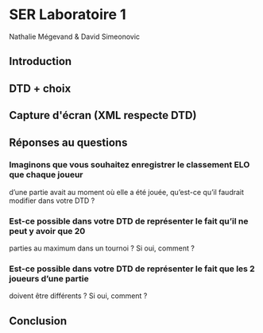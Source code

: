 

# SER Laboratoire 1

Nathalie Mégevand & David Simeonovic


## Introduction


## DTD + choix


## Capture d'écran (XML respecte DTD)

## Réponses au questions

### Imaginons que vous souhaitez enregistrer le classement ELO que chaque joueur
d’une partie avait au moment où elle a été jouée, qu’est-ce qu’il faudrait modifier
dans votre DTD ?

### Est-ce possible dans votre DTD de représenter le fait qu’il ne peut y avoir que 20
parties au maximum dans un tournoi ? Si oui, comment ?

### Est-ce possible dans votre DTD de représenter le fait que les 2 joueurs d’une partie
doivent être différents ? Si oui, comment ?



## Conclusion